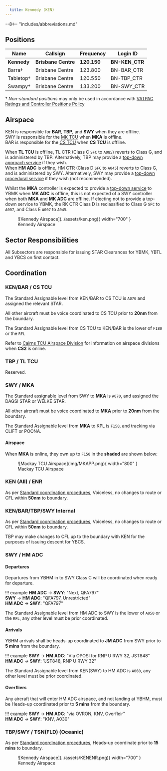```yaml
---
  title: Kennedy (KEN)
---
```


--8<-- "includes/abbreviations.md"

## Positions

| Name | Callsign | Frequency | Login ID |
| ---- | -------- | --------- | -------- |
| **Kennedy** | **Brisbane Centre** | **120.150** | **BN-KEN_CTR** |
| Barra† | Brisbane Centre | 123.800 | BN-BAR_CTR |
| Tabletop† | Brisbane Centre | 120.550 | BN-TBP_CTR |
| Swampy† | Brisbane Centre | 133.200 | BN-SWY_CTR |

† *Non-standard positions* may only be used in accordance with [VATPAC Ratings and Controller Positions Policy](https://vatpac.org/publications/policies)

## Airspace
KEN is responsible for **BAR**, **TBP**, and **SWY** when they are offline.  
SWY is responsible for the [MK TCU](../../../terminal/coral) when **MKA** is offline.  
BAR is responsible for the [CS TCU](../../../terminal/cairns) when **CS TCU** is offline.  

When **TL TCU** is offline, TL CTR (Class C `SFC` to `A085`) reverts to Class G, and is administered by TBP. Alternatively, TBP may provide a [top-down approach service](../../../military/townsville) if they wish.  
When **HM ADC** is offline, HM CTR (Class D `SFC` to `A045`) reverts to Class G, and is administered by SWY. Alternatively, SWY may provide a [top-down procedural service](../../../aerodromes/Hammo) if they wish (not recommended).  

Whilst the **MKA** controller is expected to provide a [top-down service](../../../aerodromes/Mackay) to YBMK when **MK ADC** is offline, this is not expected of a SWY controller when both **MKA** and **MK ADC** are offline. If electing not to provide a top-down service to YBMK, the RK CTR Class D is reclassified to Class G `SFC` to `A007`, and Class E `A007` to `A045`.

<figure markdown>
![Kennedy Airspace](../assets/ken.png){ width="700" }
  <figcaption>Kennedy Airspace</figcaption>
</figure>

## Sector Responsibilities
All Subsectors are responsible for issuing STAR Clearances for YBMK, YBTL and YBCS on first contact.
## Coordination
### KEN/BAR / CS TCU
The Standard Assignable level from KEN/BAR to CS TCU is `A070` and assigned the relevant STAR. 

All other aircraft must be voice coordinated to CS TCU prior to **20nm** from the boundary.

The Standard Assignable level from CS TCU to KEN/BAR is the lower of `F180` or the `RFL`

Refer to [Cairns TCU Airspace Division](../../../terminal/cairns/#airspace-division) for information on airspace divisions when **CS2** is online.

### TBP / TL TCU
Reserved.

### SWY / MKA
The Standard assignable level from SWY to **MKA** is `A070`, and assigned the DAGSI STAR or WELKE STAR.

All other aircraft must be voice coordinated to **MKA** prior to **20nm** from the boundary.

The Standard Assignable level from **MKA** to KPL is `F150`, and tracking via CLIFT or POONA.
#### Airspace
When **MKA** is online, they own up to `F150` in the **shaded** are shown below:
<figure markdown>
![Mackay TCU Airspace](img/MKAPP.png){ width="800" }
  <figcaption>Mackay TCU Airspace</figcaption>
</figure>

### KEN (All) / ENR
As per [Standard coordination procedures](../../../controller-skills/coordination/#enr-enr), Voiceless, no changes to route or CFL within **50nm** to boundary.

### KEN/BAR/TBP/SWY Internal
As per [Standard coordination procedures](../../../controller-skills/coordination/#enr-enr), Voiceless, no changes to route or CFL within **50nm** to boundary.

TBP may make changes to CFL up to the boundary with KEN for the purposes of issuing descent for YBCS.

### SWY / HM ADC
#### Departures
Departures from YBHM in to SWY Class C will be coordinated when ready for departure.  

!!! example
    <span class="hotline">**HM ADC** -> **SWY**</span>: "Next, QFA797"  
    <span class="hotline">**SWY** -> **HM ADC**</span>: "QFA797, Unrestricted"  
    <span class="hotline">**HM ADC** -> **SWY**</span>: "QFA797"  

The Standard Assignable level from HM ADC to SWY is the lower of `A050` or the `RFL`, any other level must be prior coordinated.
#### Arrivals
YBHM arrivals shall be heads-up coordinated to **JM ADC** from SWY prior to **5 mins** from the boundary.

!!! example
    <span class="hotline">**SWY** -> **HM ADC**</span>: "Via OPOSI for RNP U RWY 32, JST848”  
    <span class="hotline">**HM ADC** -> **SWY**</span>: "JST848, RNP U RWY 32"  

The Standard Assignable level from KEN(SWY) to HM ADC is `A060`, any other level must be prior coordinated.

#### Overfliers
Any aircraft that will enter HM ADC airspace, and not landing at YBHM, must be Heads-up coordinated prior to **5 mins** from the boundary.

!!! example
    <span class="hotline">**SWY** -> **HM ADC**</span>: "via OVRON, KNV, Overfleir"  
    <span class="hotline">**HM ADC** -> **SWY**</span>: "KNV, A030"

### TBP/SWY / TSN(FLD) (Oceanic)
As per [Standard coordination procedures](../../../controller-skills/coordination/#enr-oceanic), Heads-up coordinate prior to **15 mins** to boundary.

<figure markdown>
![Kennedy Airspace](../assets/KENENR.png){ width="700" }
  <figcaption>Kennedy Airspace</figcaption>
</figure>
